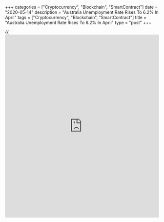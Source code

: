 +++
categories = ["Cryptocurrency", "Blockchain", "SmartContract"]
date = "2020-05-14"
description = "Australia Unemployment Rate Rises To 6.2% In April"
tags = ["Cryptocurrency", "Blockchain", "SmartContract"]
title = "Australia Unemployment Rate Rises To 6.2% In April"
type = "post"
+++

{{<iframe id="large-banner" src="https://www.bounty.group/#slide=20.0" width="100%" height="600" scrolling="no" style="border: 0px solid rgb(216, 221, 230); border-radius: 3px;">}}

The jobless rate in Australia came in at a seasonally adjusted 6.2
percent in April, the Australian Bureau of Statistics said on Thursday.
That was up from 5.2 percent in March but was well beneath expectations
for 8.3 percent.

The Australian [economy][1] lost 594,300 jobs last month to 12,418,700 -
missing forecasts for a decline of 575,000 following the increase of
5,900 jobs in the previous month.

Full-time employment decreased 220,500 to 8,656,900 people and part-time
employment decreased 373,800 to 3,761,800 people.

Unemployment increased 104,500 to 823,300 people. Underutilization rate
increased 5.9 pts to 19.9 percent.

The participation rate was 63.5 percent in April, well shy of
expectations for 65.2 percent and down from 66.0 percent a month
earlier.

Monthly hours worked in all jobs decreased 163.9 million hours to
1,625.8 million hours.

For comments and feedback [contact](https://www.playgroundfx.com/contact/): editorial@rtt[news](https://www.letsplayfx.com/blog/forex-news-website/).com

[Economic News][1]

 **What parts of the world are seeing the best (and worst) economic
performances lately? Click[here][2] to check out our [Econ Scorecard][2]
and find out! See up-to-the-moment [ranking](https://www.playgroundfx.com/blog/crypto-exchange-ranking/)s for the best and worst
performers in [GDP][3], [unemployment rate][4], [inflation][5] and much
more.**

   1. www.rtt[news](https://www.letsplayfx.com/blog/forex-news-website/).com/Content/EconomicNews.aspx
   2. www.rtt[news](https://www.letsplayfx.com/blog/forex-news-website/).com/economic-scorecard/world-rank/PPI/highest-performance.aspx
   3. www.rtt[news](https://www.letsplayfx.com/blog/forex-news-website/).com/economic-scorecard/world-rank/GDP/highest-performance.aspx
   4. www.rtt[news](https://www.letsplayfx.com/blog/forex-news-website/).com/economic-scorecard/world-rank/unemployment-rate/lowest-performance.aspx
   5. www.rtt[news](https://www.letsplayfx.com/blog/forex-news-website/).com/economic-scorecard/world-rank/CPI/highest-performance.aspx